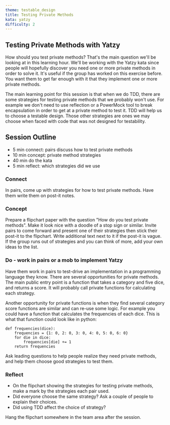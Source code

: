 ```yaml
---
theme: testable_design
title: Testing Private Methods
kata: yatzy
difficulty: 2
---
```


Testing Private Methods with Yatzy
------------------------------------

How should you test private methods? That's the main question we'll be looking at in this learning hour. We'll be working with the Yatzy kata since people will hopefully discover you need one or more private methods in order to solve it. It's useful if the group has worked on this exercise before. You want them to get far enough with it that they implement one or more private methods.

The main learning point for this session is that when we do TDD, there are some strategies for testing private methods that we probably won't use. For example we don't need to use reflection or a PowerMock tool to break encapsulation in order to get at a private method to test it. TDD will help us to choose a testable design. Those other strategies are ones we may choose when faced with code that was not designed for testability.

## Session Outline
 
* 5 min connect: pairs discuss how to test private methods  
* 10 min concept: private method strategies   
* 40 min do the kata 
* 5 min reflect: which strategies did we use 

### Connect
In pairs, come up with strategies for how to test private methods. Have them write them on post-it notes.

### Concept
Prepare a flipchart paper with the question "How do you test private methods". Make it look nice with a doodle of a stop sign or similar.
Invite pairs to come forward and present one of their strategies then stick their post-it to the flipchart. Write additional text next to it if the post-it is vague. If the group runs out of strategies and you can think of more, add your own ideas to the list.

### Do - work in pairs or a mob to implement Yatzy
Have them work in pairs to test-drive an implementation in a programming language they know. There are several opportunities for private methods. The main public entry point is a function that takes a category and five dice, and returns a score. It will probably call private functions for calculating each strategy.

Another opportunity for private functions is when they find several category score functions are similar and can re-use some logic. For example you could have a function that calculates the frequencies of each dice. This is what that function could look like in python:

	def frequencies(dice):
		frequencies = {1: 0, 2: 0, 3: 0, 4: 0, 5: 0, 6: 0}
		for die in dice:
			frequencies[die] += 1
		return frequencies
 
Ask leading questions to help people realize they need private methods, and help them choose good strategies to test them.

### Reflect
- On the flipchart showing the strategies for testing private methods, make a mark by the strategies each pair used.
- Did everyone choose the same strategy? Ask a couple of people to explain their choices.
- Did using TDD affect the choice of strategy?

Hang the flipchart somewhere in the team area after the session.


